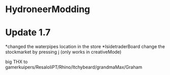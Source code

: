 # HydroneerModding

# Update 1.7

*changed the waterpipes location in the store
*IsidetraderBoard change the stockmarket by pressing j (only works in creativeMode) 

big THX to gamerkuipers/ResaloliPT/Rhino/Itchybeard/grandmaMax/Graham
